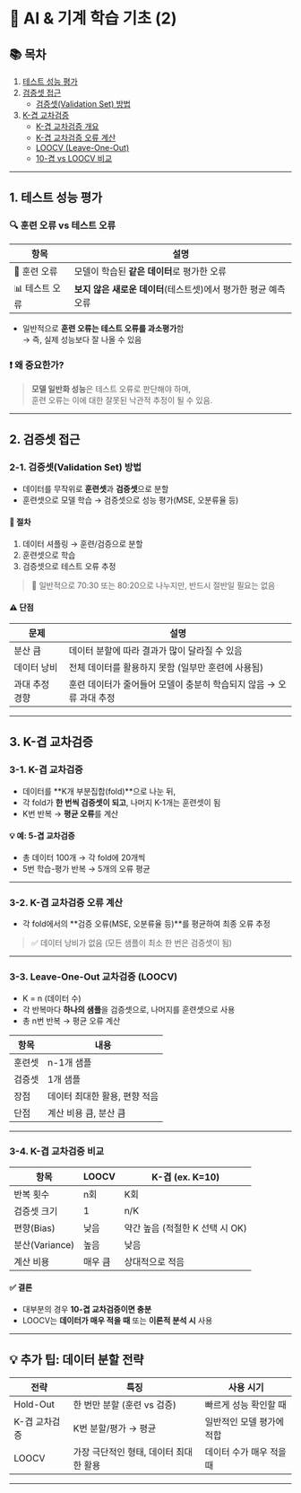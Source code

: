 # 🤖 AI & 기계 학습 기초 (2)

## 📚 목차

1. [테스트 성능 평가](#1-테스트-성능-평가)
2. [검증셋 접근](#2-검증셋-접근)
   - [검증셋(Validation Set) 방법](#2-1-검증셋validation-set-방법)
3. [K-겹 교차검증](#3-k-겹-교차검증)
   - [K-겹 교차검증 개요](#3-1-k-겹-교차검증)
   - [K-겹 교차검증 오류 계산](#3-2-k-겹-교차검증-오류-계산)
   - [LOOCV (Leave-One-Out)](#3-3-leave-one-out-교차검증)
   - [10-겹 vs LOOCV 비교](#3-4-k-겹-교차검증-비교)

---

## 1. 테스트 성능 평가

### 🔍 훈련 오류 vs 테스트 오류

| 항목           | 설명                                                            |
| -------------- | --------------------------------------------------------------- |
| 🧪 훈련 오류   | 모델이 학습된 **같은 데이터**로 평가한 오류                     |
| 📊 테스트 오류 | **보지 않은 새로운 데이터**(테스트셋)에서 평가한 평균 예측 오류 |

- 일반적으로 **훈련 오류는 테스트 오류를 과소평가**함  
  → 즉, 실제 성능보다 잘 나올 수 있음

### ❗ 왜 중요한가?

> **모델 일반화 성능**은 테스트 오류로 판단해야 하며,  
> 훈련 오류는 이에 대한 잘못된 낙관적 추정이 될 수 있음.

---

## 2. 검증셋 접근

### 2-1. 검증셋(Validation Set) 방법

- 데이터를 무작위로 **훈련셋**과 **검증셋**으로 분할
- 훈련셋으로 모델 학습 → 검증셋으로 성능 평가(MSE, 오분류율 등)

#### 📌 절차

1. 데이터 셔플링 → 훈련/검증으로 분할
2. 훈련셋으로 학습
3. 검증셋으로 테스트 오류 추정

> 📌 일반적으로 70:30 또는 80:20으로 나누지만, 반드시 절반일 필요는 없음

#### ⚠️ 단점

| 문제           | 설명                                                                |
| -------------- | ------------------------------------------------------------------- |
| 분산 큼        | 데이터 분할에 따라 결과가 많이 달라질 수 있음                       |
| 데이터 낭비    | 전체 데이터를 활용하지 못함 (일부만 훈련에 사용됨)                  |
| 과대 추정 경향 | 훈련 데이터가 줄어들어 모델이 충분히 학습되지 않음 → 오류 과대 추정 |

---

## 3. K-겹 교차검증

### 3-1. K-겹 교차검증

- 데이터를 **K개 부분집합(fold)**으로 나눈 뒤,
- 각 fold가 **한 번씩 검증셋이 되고**, 나머지 K-1개는 훈련셋이 됨
- K번 반복 → **평균 오류**를 계산

#### 💡 예: 5-겹 교차검증

- 총 데이터 100개 → 각 fold에 20개씩
- 5번 학습-평가 반복 → 5개의 오류 평균

---

### 3-2. K-겹 교차검증 오류 계산

- 각 fold에서의 **검증 오류(MSE, 오분류율 등)**를 평균하여 최종 오류 추정

> ✅ 데이터 낭비가 없음 (모든 샘플이 최소 한 번은 검증셋이 됨)

---

### 3-3. Leave-One-Out 교차검증 (LOOCV)

- K = n (데이터 수)
- 각 반복마다 **하나의 샘플**을 검증셋으로, 나머지를 훈련셋으로 사용
- 총 n번 반복 → 평균 오류 계산

| 항목   | 내용                          |
| ------ | ----------------------------- |
| 훈련셋 | n-1개 샘플                    |
| 검증셋 | 1개 샘플                      |
| 장점   | 데이터 최대한 활용, 편향 적음 |
| 단점   | 계산 비용 큼, 분산 큼         |

---

### 3-4. K-겹 교차검증 비교

| 항목           | LOOCV   | K-겹 (ex. K=10)                 |
| -------------- | ------- | ------------------------------- |
| 반복 횟수      | n회     | K회                             |
| 검증셋 크기    | 1       | n/K                             |
| 편향(Bias)     | 낮음    | 약간 높음 (적절한 K 선택 시 OK) |
| 분산(Variance) | 높음    | 낮음                            |
| 계산 비용      | 매우 큼 | 상대적으로 적음                 |

#### ✅ 결론

- 대부분의 경우 **10-겹 교차검증이면 충분**
- LOOCV는 **데이터가 매우 적을 때** 또는 **이론적 분석 시** 사용

---

## 💡 추가 팁: 데이터 분할 전략

| 전략          | 특징                                   | 사용 시기                 |
| ------------- | -------------------------------------- | ------------------------- |
| Hold-Out      | 한 번만 분할 (훈련 vs 검증)            | 빠르게 성능 확인할 때     |
| K-겹 교차검증 | K번 분할/평가 → 평균                   | 일반적인 모델 평가에 적합 |
| LOOCV         | 가장 극단적인 형태, 데이터 최대한 활용 | 데이터 수가 매우 적을 때  |

---
